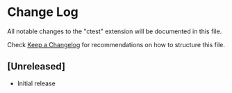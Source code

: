 # Change Log

All notable changes to the "ctest" extension will be documented in this file.

Check [Keep a Changelog](http://keepachangelog.com/) for recommendations on how to structure this file.

## [Unreleased]

- Initial release